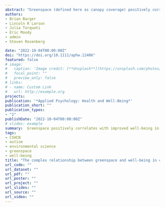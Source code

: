 ```yaml
---
abstract: "Greenspace (defined here as canopy coverage) positively correlates with improved well-being in typically developing individuals, but this relationship has not been established in children with autism spectrum disorder (ASD). To investigate this relationship, the current study merged data from the National Survey of Children's Health (2012) with the National Land Cover Database. Across typically developing children, children with ASD, and non-autistic children with special healthcare needs (CSHCN), greenspace unexpectedly negatively correlated with well-being. Further, compared with typically developing children, children with ASD or CSHCN status had lower well-being. Interestingly, typically developing children with conduct problems displayed an unexpected negative relationship (i.e. as greenspace increased whereas well-being decreased), though those without conduct problems showed no relationship. Children with ASD displayed no relationship between greenspace independent of conduct problems. CSHCN displayed non-significant trends suggesting mild positive relationships between greenspace and well-being. These data indicate the relationship between greenspace and well-being is more complex than expected and may depend on the diagnostic traits of the population studied."
authors:
- Brian Barger
- Lincoln R Larson
- Julia Torquati
- Eric Moody
- admin
- Steven Rosenberg

date: "2022-10-04T00:00:00Z"
doi: "https://doi.org/10.1111/aphw.12406"
featured: false
# image:
#   caption: 'Image credit: [**Unsplash**](https://unsplash.com/photos/s9CC2SKySJM)'
#   focal_point: ""
#   preview_only: false
# links:
# - name: Custom Link
#   url: http://example.org
projects:
publication: '*Applied Psychology: Health and Well-Being*'
publication_short: ""
publication_types:
- "2"
publishDate: "2022-10-04T00:00:00Z"
# slides: example
summary:  Greenspace positively correlates with improved well-being in typically developing individuals. These data indicate the relationship between greenspace and well-being is more complex than expected and may depend on the diagnostic traits of the population studied.
tags:
- CSHCN 
- autism
- environmental science
- greenspace
- well-being
title: "The complex relationship between greenspace and well-being in children with and without autism"
url_code: ""
url_dataset: ""
url_pdf: ""
url_poster: ""
url_project: ""
url_slides: ""
url_source: ""
url_video: ""
---
```


